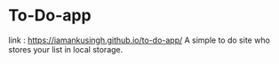 # To-Do-app
link : https://iamankusingh.github.io/to-do-app/
A simple to do site who stores your list in local storage.

